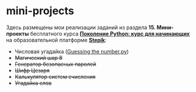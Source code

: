 # mini-projects

Здесь размещены мои реализации заданий из раздела **15. Мини-проекты** бесплатного курса [**Поколение Python: курс для начинающих**][1] на образовательной платформе [**Stepik**][2]:
* Числовая угадайка ([Guessing the number.py][3])
* ~~Магический шар 8~~
* ~~Генератор безопасных паролей~~
* ~~Шифр Цезаря~~
* ~~Калькулятор систем счисления~~
* ~~Угадайка слов~~


[1]: https://stepik.org/course/58852/info
[2]: https://stepik.org
[3]: https://github.com/Andrei-Gu/mini-projects/blob/main/Guessing%20the%20number.py
